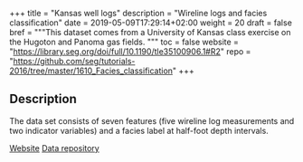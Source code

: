 +++
title = "Kansas well logs"
description = "Wireline logs and facies classification"
date = 2019-05-09T17:29:14+02:00
weight = 20
draft = false
bref = """This dataset comes from a University of Kansas class exercise on the Hugoton and Panoma gas fields.
  """
toc = false
website = "https://library.seg.org/doi/full/10.1190/tle35100906.1#R2"
repo = "https://github.com/seg/tutorials-2016/tree/master/1610_Facies_classification"
+++

## Description

The data set consists of seven features (five wireline log measurements and two indicator variables) and a facies label at half-foot depth intervals.

<div id="action-buttons">
  <a class="button outline big" href="{{< param website >}}">Website</a>
  <a class="button outline big" href="{{< param repo >}}">Data repository</a>
</div>
